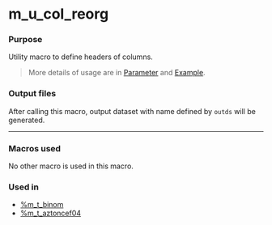 # m_u_col_reorg

### Purpose 
Utility macro to define headers of columns. <br>

>More details of usage are in [Parameter](m_u_col_reorg_param.md) and [Example](m_u_col_reorg_examp.md).

### Output files

After calling this macro, output dataset with name defined by `outds` will be generated. <br>

---

### Macros used

  No other macro is used in this macro.
  
### Used in
  - [%m_t_binom](../../display/m_t_binom/m_t_binom_descp.md)
  - [%m_t_aztoncef04](../../display/m_t_aztoncef04/m_t_aztoncef04_descp.md)





 